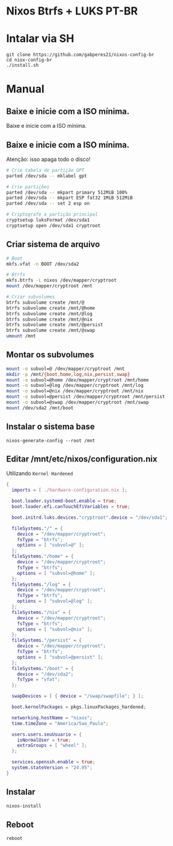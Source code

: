 

# Nixos Btrfs + LUKS PT-BR
# Intalar via SH
```
git clone https://github.com/gabperes21/nixos-config-br
cd niox-config-br
./install.sh
```

# Manual
## Baixe e inicie com a ISO mínima.
Baixe e inicie com a ISO mínima.

## Baixe e inicie com a ISO mínima.
Atenção: isso apaga todo o disco!
```bash
# Crie tabela de partição GPT
parted /dev/sda -- mklabel gpt

# Crie partições
parted /dev/sda -- mkpart primary 512MiB 100%
parted /dev/sda -- mkpart ESP fat32 1MiB 512MiB
parted /dev/sda -- set 2 esp on

# Criptografe a partição principal
cryptsetup luksFormat /dev/sda1
cryptsetup open /dev/sda1 cryptroot
```

## Criar sistema de arquivo
```bash
# Boot
mkfs.vfat -n BOOT /dev/sda2

# Btrfs
mkfs.btrfs -L nixos /dev/mapper/cryptroot
mount /dev/mapper/cryptroot /mnt

# Criar subvolumes
btrfs subvolume create /mnt/@
btrfs subvolume create /mnt/@home
btrfs subvolume create /mnt/@log
btrfs subvolume create /mnt/@nix
btrfs subvolume create /mnt/@persist
btrfs subvolume create /mnt/@swap
umount /mnt
```

## Montar os subvolumes
```bash
mount -o subvol=@ /dev/mapper/cryptroot /mnt
mkdir -p /mnt/{boot,home,log,nix,persist,swap}
mount -o subvol=@home /dev/mapper/cryptroot /mnt/home
mount -o subvol=@log /dev/mapper/cryptroot /mnt/log
mount -o subvol=@nix /dev/mapper/cryptroot /mnt/nix
mount -o subvol=@persist /dev/mapper/cryptroot /mnt/persist
mount -o subvol=@swap /dev/mapper/cryptroot /mnt/swap
mount /dev/sda2 /mnt/boot
```
##  Instalar o sistema base
```
nixos-generate-config --root /mnt
```

## Editar /mnt/etc/nixos/configuration.nix

Utilizando `Kernel Hardened`

```nix
{
  imports = [ ./hardware-configuration.nix ];

  boot.loader.systemd-boot.enable = true;
  boot.loader.efi.canTouchEfiVariables = true;

  boot.initrd.luks.devices."cryptroot".device = "/dev/sda1";

  fileSystems."/" = {
    device = "/dev/mapper/cryptroot";
    fsType = "btrfs";
    options = [ "subvol=@" ];
  };
  fileSystems."/home" = {
    device = "/dev/mapper/cryptroot";
    fsType = "btrfs";
    options = [ "subvol=@home" ];
  };
  fileSystems."/log" = {
    device = "/dev/mapper/cryptroot";
    fsType = "btrfs";
    options = [ "subvol=@log" ];
  };
  fileSystems."/nix" = {
    device = "/dev/mapper/cryptroot";
    fsType = "btrfs";
    options = [ "subvol=@nix" ];
  };
  fileSystems."/persist" = {
    device = "/dev/mapper/cryptroot";
    fsType = "btrfs";
    options = [ "subvol=@persist" ];
  };
  fileSystems."/boot" = {
    device = "/dev/sda2";
    fsType = "vfat";
  };

  swapDevices = [ { device = "/swap/swapfile"; } ];

  boot.kernelPackages = pkgs.linuxPackages_hardened;

  networking.hostName = "nixos";
  time.timeZone = "America/Sao_Paulo";

  users.users.seuUsuario = {
    isNormalUser = true;
    extraGroups = [ "wheel" ];
  };

  services.openssh.enable = true;
  system.stateVersion = "24.05";
}
```
## Instalar 
```bash
nixos-install
```

## Reboot
```bash
reboot
```

